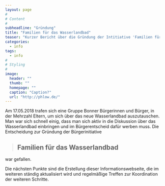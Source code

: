 ```yaml
---
layout: page
#
# Content
#
subheadline: "Gründung"
title: "Familien für das Wasserlandbad"
teaser: "Kurzer Bericht über die Gründung der Intitiative 'Familien für das Wasserlandbad'."
categories:
  - info
tags:
  - info
#
# Styling
#
image:
  header: ""
  thumb: ""
  homepage: ""
  caption: "Caption?"
  url: "http://phlow.de/"
---
```


Am 17.05.2018 trafen sich eine Gruppe Bonner Bürgerinnen und Bürger, in der Mehrzahl Eltern, um sich über das neue Wasserlandbad auszutauschen.
Man war sich schnell einig, dass man sich aktiv in die Diskussion über das Wasserlandbad einbringen und im Bürgerentscheid dafür werben muss.
Die Entscheidung zur Gründung der Bürgerinitiative
> ## Familien für das Wasserlandbad

war gefallen.

Die nächsten Punkte sind die Erstellung dieser Informationswebseite, die im weiteren ständig aktualisiert wird und regelmäßige Treffen zur Koordination der weiteren Schritte.

 [1]: #
 [2]: #
 [3]: #
 [4]: #
 [5]: #
 [6]: #
 [7]: #
 [8]: #
 [9]: #
 [10]: #
